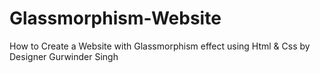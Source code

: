 # Glassmorphism-Website
How to Create a Website with Glassmorphism effect using Html &amp; Css by Designer Gurwinder Singh
